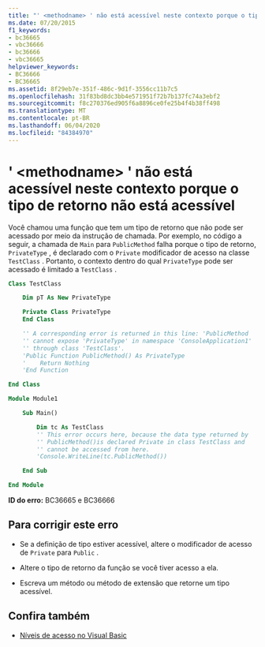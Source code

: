 ```yaml
---
title: "' <methodname> ' não está acessível neste contexto porque o tipo de retorno não está acessível"
ms.date: 07/20/2015
f1_keywords:
- bc36665
- vbc36666
- bc36666
- vbc36665
helpviewer_keywords:
- BC36666
- BC36665
ms.assetid: 8f29eb7e-351f-486c-9d1f-3556cc11b7c5
ms.openlocfilehash: 31f83bd8dc3bb4e571951f72b7b137fc74a3ebf2
ms.sourcegitcommit: f8c270376ed905f6a8896ce0fe25b4f4b38ff498
ms.translationtype: MT
ms.contentlocale: pt-BR
ms.lasthandoff: 06/04/2020
ms.locfileid: "84384970"
---
```

# <a name="methodname-is-not-accessible-in-this-context-because-the-return-type-is-not-accessible"></a>' \<methodname> ' não está acessível neste contexto porque o tipo de retorno não está acessível

Você chamou uma função que tem um tipo de retorno que não pode ser acessado por meio da instrução de chamada. Por exemplo, no código a seguir, a chamada de `Main` para `PublicMethod` falha porque o tipo de retorno, `PrivateType` , é declarado com o `Private` modificador de acesso na classe `TestClass` . Portanto, o contexto dentro do qual `PrivateType` pode ser acessado é limitado a `TestClass` .

```vb
Class TestClass

    Dim pT As New PrivateType

    Private Class PrivateType
    End Class

    '' A corresponding error is returned in this line: 'PublicMethod
    '' cannot expose 'PrivateType' in namespace 'ConsoleApplication1'
    '' through class 'TestClass'.
    'Public Function PublicMethod() As PrivateType
    '    Return Nothing
    'End Function

End Class

Module Module1

    Sub Main()

        Dim tc As TestClass
        '' This error occurs here, because the data type returned by
        '' PublicMethod()is declared Private in class TestClass and
        '' cannot be accessed from here.
        'Console.WriteLine(tc.PublicMethod())

    End Sub

End Module
```

**ID do erro:** BC36665 e BC36666

## <a name="to-correct-this-error"></a>Para corrigir este erro

- Se a definição de tipo estiver acessível, altere o modificador de acesso de `Private` para `Public` .

- Altere o tipo de retorno da função se você tiver acesso a ela.

- Escreva um método ou método de extensão que retorne um tipo acessível.

## <a name="see-also"></a>Confira também

- [Níveis de acesso no Visual Basic](../programming-guide/language-features/declared-elements/access-levels.md)
